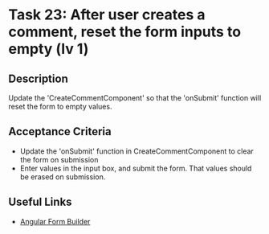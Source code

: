 # Task 23: After user creates a comment, reset the form inputs to empty (lv 1)

## Description
Update the 'CreateCommentComponent' so that the 'onSubmit' function will reset the form to empty values.

## Acceptance Criteria
- Update the 'onSubmit' function in CreateCommentComponent to clear the form on submission
- Enter values in the input box, and submit the form. That values should be erased on submission.

## Useful Links
- [Angular Form Builder](https://angular.dev/guide/forms/reactive-forms#inject-the-formbuilder-service)
